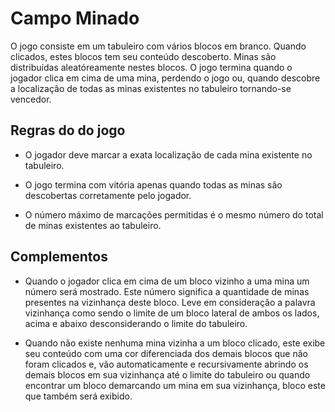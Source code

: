 # Campo Minado

O jogo consiste em um tabuleiro com vários blocos em branco. Quando clicados, estes blocos tem seu conteúdo descoberto. Minas são distribuídas aleatóreamente nestes blocos. O jogo termina quando o jogador clica em cima de uma mina, perdendo o jogo ou, quando descobre a localização de todas as minas existentes no tabuleiro tornando-se vencedor.  

## Regras do do jogo  

- O jogador deve marcar a exata localização de cada mina existente no tabuleiro.  

- O jogo termina com vitória apenas quando todas as minas são descobertas corretamente pelo jogador.

- O número máximo de marcações permitidas é o mesmo número do total de minas existentes ao tabuleiro.

## Complementos

- Quando o jogador clica em cima de um bloco vizinho a uma mina um número será mostrado. Este número significa a quantidade de minas presentes na vizinhança deste bloco. Leve em consideração a palavra vizinhança como sendo o limite de um bloco lateral de ambos os lados, acima e abaixo desconsiderando o limite do tabuleiro.

- Quando não existe nenhuma mina vizinha a um bloco clicado, este exibe seu conteúdo com uma cor diferenciada dos demais blocos que não foram clicados e, vão automaticamente e recursivamente abrindo os demais blocos em sua vizinhança até o limite do tabuleiro ou quando encontrar um bloco demarcando um mina em sua vizinhança, bloco este que também será exibido.
